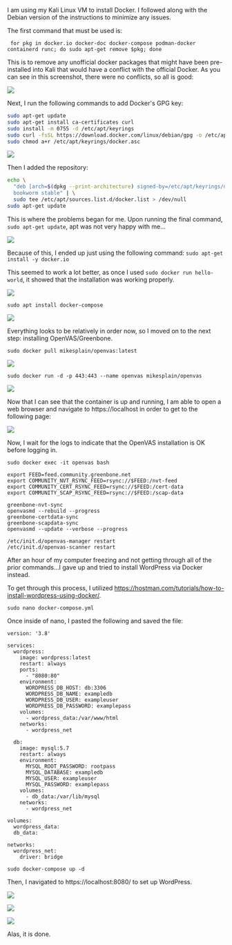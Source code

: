 I am using my Kali Linux VM to install Docker. I followed along with the Debian version of the instructions to minimize any issues.

The first command that must be used is:
```console
 for pkg in docker.io docker-doc docker-compose podman-docker containerd runc; do sudo apt-get remove $pkg; done
```

This is to remove any unofficial docker packages that might have been pre-installed into Kali that would have a conflict with the official Docker.
As you can see in this screenshot, there were no conflicts, so all is good:

![](<Pasted image 20241104192241.png>)

Next, I run the following commands to add Docker's GPG key:
```bash
sudo apt-get update
sudo apt-get install ca-certificates curl
sudo install -m 0755 -d /etc/apt/keyrings
sudo curl -fsSL https://download.docker.com/linux/debian/gpg -o /etc/apt/keyrings/docker.asc
sudo chmod a+r /etc/apt/keyrings/docker.asc
```
![](<Pasted image 20241104192346.png>)

Then I added the repository:
```bash
echo \
  "deb [arch=$(dpkg --print-architecture) signed-by=/etc/apt/keyrings/docker.asc] https://download.docker.com/linux/debian \
  bookworm stable" | \
  sudo tee /etc/apt/sources.list.d/docker.list > /dev/null
sudo apt-get update
```

This is where the problems began for me. Upon running the final command, `sudo apt-get update`, apt was not very happy with me...

![](<Pasted image 20241104192640.png>)


Because of this, I ended up just using the following command:
`sudo apt-get install -y docker.io`

This seemed to work a lot better, as once I used `sudo docker run hello-world`, it showed that the installation was working properly.

![](<Pasted image 20241115195517.png>)

`sudo apt install docker-compose`

![](<Pasted image 20241115200317.png>)

Everything looks to be relatively in order now, so I moved on to the next step: installing OpenVAS/Greenbone.

`sudo docker pull mikesplain/openvas:latest`

![](<Pasted image 20241115212744.png>)

`sudo docker run -d -p 443:443 --name openvas mikesplain/openvas`

![](<Pasted image 20241117190842.png>)

Now that I can see that the container is up and running, I am able to open a web browser and navigate to https://localhost in order to get to the following page:

![](<Pasted image 20241117191205.png>)

Now, I wait for the logs to indicate that the OpenVAS installation is OK before logging in.

`sudo docker exec -it openvas bash`
```
export FEED=feed.community.greenbone.net
export COMMUNITY_NVT_RSYNC_FEED=rsync://$FEED:/nvt-feed
export COMMUNITY_CERT_RSYNC_FEED=rsync://$FEED:/cert-data
export COMMUNITY_SCAP_RSYNC_FEED=rsync://$FEED:/scap-data

greenbone-nvt-sync
openvasmd --rebuild --progress
greenbone-certdata-sync
greenbone-scapdata-sync
openvasmd --update --verbose --progress

/etc/init.d/openvas-manager restart
/etc/init.d/openvas-scanner restart
```

After an hour of my computer freezing and not getting through all of the prior commands...I gave up and tried to install WordPress via Docker instead.

To get through this process, I utilized https://hostman.com/tutorials/how-to-install-wordpress-using-docker/. 

`sudo nano docker-compose.yml`

Once inside of nano, I pasted the following and saved the file:
```
version: '3.8'

services:
  wordpress:
    image: wordpress:latest
    restart: always
    ports:
      - "8080:80"
    environment:
      WORDPRESS_DB_HOST: db:3306
      WORDPRESS_DB_NAME: exampledb
      WORDPRESS_DB_USER: exampleuser
      WORDPRESS_DB_PASSWORD: examplepass
    volumes:
      - wordpress_data:/var/www/html
    networks:
      - wordpress_net

  db:
    image: mysql:5.7
    restart: always
    environment:
      MYSQL_ROOT_PASSWORD: rootpass
      MYSQL_DATABASE: exampledb
      MYSQL_USER: exampleuser
      MYSQL_PASSWORD: examplepass
    volumes:
      - db_data:/var/lib/mysql
    networks:
      - wordpress_net

volumes:
  wordpress_data:
  db_data:

networks:
  wordpress_net:
    driver: bridge

```
`sudo docker-compose up -d`

Then, I navigated to https://localhost:8080/ to set up WordPress.

![](<Pasted image 20241117213401.png>)

![](<Pasted image 20241117213534.png>)

![](<Pasted image 20241117213602.png>)

Alas, it is done.